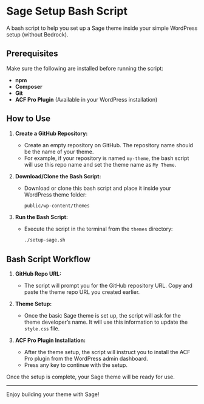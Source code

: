 # Sage Setup Bash Script

A bash script to help you set up a Sage theme inside your simple WordPress setup (without Bedrock).

## Prerequisites

Make sure the following are installed before running the script:

- **npm**
- **Composer**
- **Git**
- **ACF Pro Plugin** (Available in your WordPress installation)

## How to Use

1. **Create a GitHub Repository:**
   - Create an empty repository on GitHub. The repository name should be the name of your theme.
   - For example, if your repository is named `my-theme`, the bash script will use this repo name and set the theme name as `My Theme`.

2. **Download/Clone the Bash Script:**
   - Download or clone this bash script and place it inside your WordPress theme folder:
     ```bash
     public/wp-content/themes
     ```

3. **Run the Bash Script:**
   - Execute the script in the terminal from the `themes` directory:
     ```bash
     ./setup-sage.sh
     ```

## Bash Script Workflow

1. **GitHub Repo URL:**
   - The script will prompt you for the GitHub repository URL. Copy and paste the theme repo URL you created earlier.
   
2. **Theme Setup:**
   - Once the basic Sage theme is set up, the script will ask for the theme developer’s name. It will use this information to update the `style.css` file.

3. **ACF Pro Plugin Installation:**
   - After the theme setup, the script will instruct you to install the ACF Pro plugin from the WordPress admin dashboard.
   - Press any key to continue with the setup.

Once the setup is complete, your Sage theme will be ready for use.

---

Enjoy building your theme with Sage!
